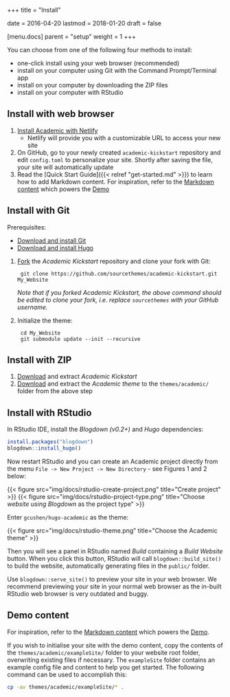 +++
title = "Install"

date = 2016-04-20
lastmod = 2018-01-20
draft = false

[menu.docs]
  parent = "setup"
  weight = 1
+++

You can choose from one of the following four methods to install:

* one-click install using your web browser (recommended)
* install on your computer using Git with the Command Prompt/Terminal app
* install on your computer by downloading the ZIP files
* install on your computer with RStudio

## Install with web browser

1. [Install Academic with Netlify](https://app.netlify.com/start/deploy?repository=https://github.com/sourcethemes/academic-kickstart)
    * Netlify will provide you with a customizable URL to access your new site
2. On GitHub, go to your newly created `academic-kickstart` repository and edit `config.toml` to personalize your site. Shortly after saving the file, your site will automatically update
3. Read the [Quick Start Guide]({{< relref "get-started.md" >}}) to learn how to add Markdown content. For inspiration, refer to the [Markdown content](https://github.com/gcushen/hugo-academic/tree/master/exampleSite) which powers the [Demo](https://themes.gohugo.io/theme/academic/)

## Install with Git

Prerequisites:

* [Download and install Git](https://git-scm.com/downloads)
* [Download and install Hugo](https://gohugo.io/getting-started/installing/#quick-install)

1. [Fork](https://github.com/sourcethemes/academic-kickstart#fork-destination-box) the *Academic Kickstart* repository and clone your fork with Git: 

        git clone https://github.com/sourcethemes/academic-kickstart.git My_Website
    
    *Note that if you forked Academic Kickstart, the above command should be edited to clone your fork, i.e. replace `sourcethemes` with your GitHub username.*

2. Initialize the theme:

        cd My_Website
        git submodule update --init --recursive

## Install with ZIP

1. [Download](https://github.com/sourcethemes/academic-kickstart/archive/master.zip) and extract *Academic Kickstart*
2. [Download](https://github.com/gcushen/hugo-academic/archive/master.zip) and extract the *Academic theme* to the `themes/academic/` folder from the above step

## Install with RStudio

In RStudio IDE, install the *Blogdown (v0.2+)* and *Hugo* dependencies:

```r
install.packages("blogdown")
blogdown::install_hugo()
```

Now restart RStudio and you can create an Academic project directly from the menu `File -> New Project -> New Directory` - see Figures 1 and 2 below:

{{< figure src="img/docs/rstudio-create-project.png" title="Create project" >}}
{{< figure src="img/docs/rstudio-project-type.png" title="Choose *website using Blogdown* as the project type" >}}

Enter `gcushen/hugo-academic` as the theme:

{{< figure src="img/docs/rstudio-theme.png" title="Choose the Academic theme" >}}

Then you will see a panel in RStudio named *Build* containing a *Build Website* button. When you click this button, RStudio will call `blogdown::build_site()` to build the website, automatically generating files in the `public/` folder.

Use `blogdown::serve_site()` to preview your site in your web browser. We recommend previewing your site in your normal web browser as the in-built RStudio web browser is very outdated and buggy.

## Demo content

For inspiration, refer to the [Markdown content](https://github.com/gcushen/hugo-academic/tree/master/exampleSite) which powers the [Demo](https://themes.gohugo.io/theme/academic/).

If you wish to initialise your site with the demo content, copy the contents of the `themes/academic/exampleSite/` folder to your website root folder, overwriting existing files if necessary. The `exampleSite` folder contains an example config file and content to help you get started. The following command can be used to accomplish this:

```bash
cp -av themes/academic/exampleSite/* .
```

